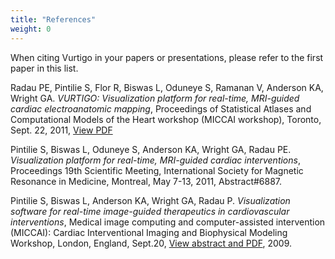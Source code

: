 ```yaml
---
title: "References"
weight: 0
---
```

When citing Vurtigo in your papers or presentations, please refer to the first paper in this list.

Radau PE, Pintilie S, Flor R, Biswas L, Oduneye S, Ramanan V, Anderson KA, Wright GA. *VURTIGO: Visualization platform for real-time, MRI-guided cardiac electroanatomic mapping*, Proceedings of Statistical Atlases and Computational Models of the Heart workshop (MICCAI workshop), Toronto, Sept. 22, 2011, [View PDF]()



Pintilie S, Biswas L, Oduneye S, Anderson KA, Wright GA, Radau PE. *Visualization platform for real-time, MRI-guided cardiac interventions*, Proceedings 19th Scientific Meeting, International Society for Magnetic Resonance in Medicine, Montreal, May 7-13, 2011, Abstract#6887.



Pintilie S, Biswas L, Anderson KA, Wright GA, Radau P. *Visualization software for real-time image-guided therapeutics in cardiovascular interventions*, Medical image computing and computer-assisted intervention (MICCAI): Cardiac Interventional Imaging and Biophysical Modeling Workshop, London, England, Sept.20, [View abstract and PDF](http://hal.inria.fr/inria-00417831/en/), 2009.